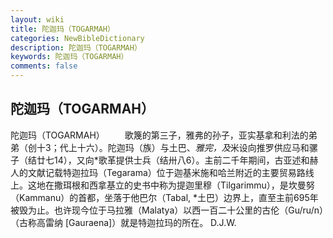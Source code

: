 ```yaml
---
layout: wiki
title: 陀迦玛（TOGARMAH）
categories: NewBibleDictionary
description: 陀迦玛（TOGARMAH）
keywords: 陀迦玛（TOGARMAH）
comments: false
---
```


## 陀迦玛（TOGARMAH）



陀迦玛（TOGARMAH）
　　歌篾的第三子，雅弗的孙子，亚实基拿和利法的弟弟（创十3；代上十六）。陀迦玛（族）与土巴、*雅完，及*米设向推罗供应马和骡子（结廿七14），又向*歌革提供士兵（结卅八6）。主前二千年期间，古亚述和赫人的文献记载特迦拉玛（Tegarama）位于迦基米施和哈兰附近的主要贸易路线上。这地在撒珥根和西拿基立的史书中称为提迦里穆（Tilgarimmu），是坎曼努（Kammanu）的首都，坐落于他巴尔（Tabal, *土巴）边界上，直至主前695年被毁为止。也许现今位于马拉雅（Malatya）以西一百二十公里的古伦（Gu/ru/n）（古称高雷纳 [Gauraena]）就是特迦拉玛的所在。
D.J.W.





